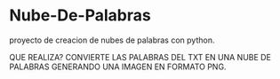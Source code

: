 # Nube-De-Palabras
proyecto de creacion de nubes de palabras con python.


  QUE REALIZA?
  CONVIERTE LAS PALABRAS DEL TXT EN UNA NUBE DE PALABRAS GENERANDO UNA IMAGEN EN FORMATO PNG.
  
